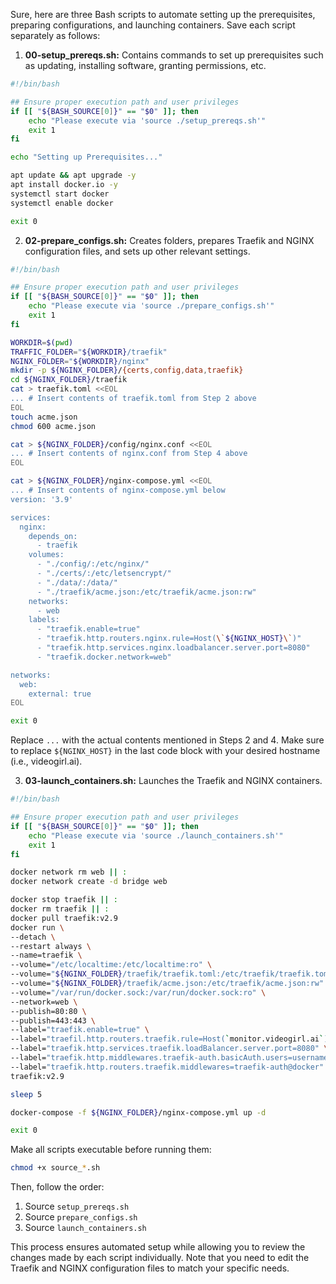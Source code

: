  Sure, here are three Bash scripts to automate setting up the prerequisites, preparing configurations, and launching containers. Save each script separately as follows:

1. **00-setup\_prereqs.sh:** Contains commands to set up prerequisites such as updating, installing software, granting permissions, etc.

```bash
#!/bin/bash

## Ensure proper execution path and user privileges
if [[ "${BASH_SOURCE[0]}" == "$0" ]]; then
    echo "Please execute via 'source ./setup_prereqs.sh'"
    exit 1
fi

echo "Setting up Prerequisites..."

apt update && apt upgrade -y
apt install docker.io -y
systemctl start docker
systemctl enable docker

exit 0
```

2. **02-prepare\_configs.sh:** Creates folders, prepares Traefik and NGINX configuration files, and sets up other relevant settings.

```bash
#!/bin/bash

## Ensure proper execution path and user privileges
if [[ "${BASH_SOURCE[0]}" == "$0" ]]; then
    echo "Please execute via 'source ./prepare_configs.sh'"
    exit 1
fi

WORKDIR=$(pwd)
TRAFFIC_FOLDER="${WORKDIR}/traefik"
NGINX_FOLDER="${WORKDIR}/nginx"
mkdir -p ${NGINX_FOLDER}/{certs,config,data,traefik}
cd ${NGINX_FOLDER}/traefik
cat > traefik.toml <<EOL
... # Insert contents of traefik.toml from Step 2 above
EOL
touch acme.json
chmod 600 acme.json

cat > ${NGINX_FOLDER}/config/nginx.conf <<EOL
... # Insert contents of nginx.conf from Step 4 above
EOL

cat > ${NGINX_FOLDER}/nginx-compose.yml <<EOL
... # Insert contents of nginx-compose.yml below
version: '3.9'

services:
  nginx:
    depends_on:
      - traefik
    volumes:
      - "./config/:/etc/nginx/"
      - "./certs/:/etc/letsencrypt/"
      - "./data/:/data/"
      - "./traefik/acme.json:/etc/traefik/acme.json:rw"
    networks:
      - web
    labels:
      - "traefik.enable=true"
      - "traefik.http.routers.nginx.rule=Host(\`${NGINX_HOST}\`)"
      - "traefik.http.services.nginx.loadbalancer.server.port=8080"
      - "traefik.docker.network=web"

networks:
  web:
    external: true
EOL

exit 0
```

Replace `...` with the actual contents mentioned in Steps 2 and 4. Make sure to replace `${NGINX_HOST}` in the last code block with your desired hostname (i.e., videogirl.ai).

3. **03-launch\_containers.sh:** Launches the Traefik and NGINX containers.

```bash
#!/bin/bash

## Ensure proper execution path and user privileges
if [[ "${BASH_SOURCE[0]}" == "$0" ]]; then
    echo "Please execute via 'source ./launch_containers.sh'"
    exit 1
fi

docker network rm web || :
docker network create -d bridge web

docker stop traefik || :
docker rm traefik || :
docker pull traefik:v2.9
docker run \
--detach \
--restart always \
--name=traefik \
--volume="/etc/localtime:/etc/localtime:ro" \
--volume="${NGINX_FOLDER}/traefik/traefik.toml:/etc/traefik/traefik.toml:ro" \
--volume="${NGINX_FOLDER}/traefik/acme.json:/etc/traefik/acme.json:rw" \
--volume="/var/run/docker.sock:/var/run/docker.sock:ro" \
--network=web \
--publish=80:80 \
--publish=443:443 \
--label="traefik.enable=true" \
--label="traefil.http.routers.traefik.rule=Host(`monitor.videogirl.ai`) || PathPrefix(`/traefik`)" \
--label="traefik.http.services.traefik.loadBalancer.server.port=8080" \
--label="traefik.http.middlewares.traefik-auth.basicAuth.users=username:\$apr1\$H6uskqZo\$IgMOkLhASM9SjKOOzyjCe1" \
--label="traefik.http.routers.traefik.middlewares=traefik-auth@docker" \
traefik:v2.9

sleep 5

docker-compose -f ${NGINX_FOLDER}/nginx-compose.yml up -d

exit 0
```

Make all scripts executable before running them:

```bash
chmod +x source_*.sh
```

Then, follow the order:

1. Source `setup_prereqs.sh`
2. Source `prepare_configs.sh`
3. Source `launch_containers.sh`

This process ensures automated setup while allowing you to review the changes made by each script individually. Note that you need to edit the Traefik and NGINX configuration files to match your specific needs.
